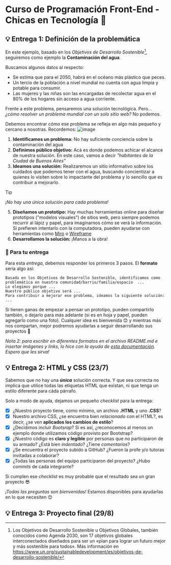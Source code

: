 # Curso de Programación Front-End - Chicas en Tecnología 🚀

## 💡 Entrega 1: Definición de la problemática
En este ejemplo, basado en los *Objetivos de Desarrollo Sostenible*[^1], seguiremos como ejemplo la **Contaminación del agua**.

Buscamos algunos datos al respecto:
   - Se estima que para el 2050, habrá en el océano más plástico que peces.
   - Un tercio de la población a nivel mundial no cuenta con agua limpia y potable para consumir.
   - Las mujeres y las niñas son las encargadas de recolectar agua en el 80% de los hogares sin acceso a agua corriente.

Frente a este problema, pensaremos una solución tecnológica. Pero... *¿cómo resolver un problema mundial con un solo sitio web?* No podemos.

Debemos encontrar cómo ese problema se refleja en algo más pequeño y cercano a nosotras. Recordemos: 
![image](https://github.com/curso-programacion-cet/proyecto-2024/assets/170821340/4ec64baa-d3cb-4803-a7eb-bbe2560404f8)

1) **Identificamos un problema:** No hay suficiente conciencia sobre la contaminación del agua
2) **Definimos público objetivo:** Acá es donde podemos achicar el alcance de nuestra solución. En este caso, vamos a decir *"habitantes de la Ciudad de Buenos Aires"*
3) **Ideamos una solución:** Realizaremos un sitio informativo sobre los cuidados que podemos tener con el agua, buscando concientizar a quienes lo visiten sobre lo impactante del problema y lo sencillo que es contribuir a mejorarlo.

> [!TIP]
> *¡No hay una única solución para cada problema!*
   
5) **Diseñamos un prototipo:** Hay muchas herramientas online para diseñar prototipos ("modelos visuales") de sitios web, pero siempre podemos recurrir al lápiz y papel, para imaginarnos cómo se verá la información. Si prefieren intentarlo con la computadora, pueden ayudarse con herramientas como [Miro](https://miro.com/es/wireframe/) o [Wireframe](https://wireframe.cc/CFyHF0)
6) **Desarrollamos la solución:** ¡Manos a la obra!


### 📄 Para tu entrega
Para esta *entrega*, debemos responder los primeros 3 pasos. El **formato** sería algo así:
```
Basado en los Objetivos de Desarrollo Sostenible, identificamos como problemática en nuestra comunidad/barrio/familia/espacio  ...
Lo elegimos porque ...
Nuestro público objetivo será ...
Para contribuir a mejorar ese problema, ideamos la siguiente solución: ...
```

Si tienen ganas de empezar a pensar un prototipo, pueden compartirlo también, o dejarlo para más adelante (si es en hoja y papel, pueden agregarlo como una foto). Cualquier idea es bienvenida 😊 y mientras más nos compartan, mejor podremos ayudarlas a seguir desarrollando sus proyectos 🙌

*Nota 2: para escribir en diferentes formatos en el archivo README.md e insertar imágenes y links, lo hice con la ayuda de [esta documentación](https://docs.github.com/es/get-started/writing-on-github/getting-started-with-writing-and-formatting-on-github/basic-writing-and-formatting-syntax). Espero que les sirva!*


## 💡 Entrega 2: HTML y CSS (23/7)
Sabemos que no hay una ***única*** solución correcta. Y que sea correcta no implica que utilice todas las etiquetas HTML que existan, ni que tenga un estilo diferente para cáda párrafo. 

Solo a modo de ayuda, dejamos un pequeño *checklist* para la entrega:
- [x] ¿Nuestro proyecto tiene, como mínimo, un archivo **.HTML** y uno **.CSS**?
- [x] Nuestro archivo CSS, ¿se encuentra bien *relacionado* con el HTML?, es decir, ¿se ven **aplicados los cambios de estilo**?
- [x] ¿Decidimos incluir *Bootsrap*? Si es así, ¿reconocemos al menos un ejemplo donde utilizamos código provisto por Bootstrap?
- [x] ¿Nuestro código es **claro y legible** por personas que no participaron de su armado? ¿Está bien *indentado*? ¿Tiene *comentarios*?
- [x] ¿Se encuentra el proyecto subido a GitHub? ¿Fueron la profe y/o tutoras invitadas a colaborar?
- [x] ¿Todas las personas del equipo participaron del proyecto? ¿Hubo *commits* de cada integrante?

Si cumplen ese *checklist* es muy probable que el resultado sea un gran proyecto 😎

*¡Todas las preguntas son bienvenidas!* Estamos disponibles para ayudarlas en lo que necesiten 😊

## 💡 Entrega 3: Proyecto final (29/8)


[^1]: Los Objetivos de Desarrollo Sostenible u Objetivos Globales, también conocidos como Agenda 2030, son 17 objetivos globales interconectados diseñados para ser un «plan para lograr un futuro mejor y más sostenible para todos». Más información en https://www.un.org/sustainabledevelopment/es/objetivos-de-desarrollo-sostenible/
